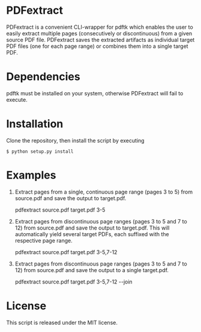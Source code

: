 # PDFextract

PDFextract is a convenient CLI-wrapper for pdftk which enables the user to easily extract
multiple pages (consecutively or discontinuous) from a given source PDF file.
PDFextract saves the extracted artifacts as individual target PDF files (one for
each page range) or combines them into a single target PDF.

# Dependencies

pdftk must be installed on your system, otherwise PDFextract will fail to execute.

# Installation

Clone the repository, then install the script by executing

    $ python setup.py install

# Examples

1. Extract pages from a single, continuous page range (pages 3 to 5) from source.pdf and save the output to target.pdf.

    pdfextract source.pdf target.pdf 3-5

2. Extract pages from discontinuous page ranges (pages 3 to 5 and 7 to 12) from source.pdf and save the output to target.pdf. This will automatically yield several target PDFs, each suffixed with the respective page range.

    pdfextract source.pdf target.pdf 3-5,7-12

3. Extract pages from discontinuous page ranges (pages 3 to 5 and 7 to 12) from source.pdf and save the output to a single target.pdf.

    pdfextract source.pdf target.pdf 3-5,7-12 --join

# License

This script is released under the MIT license.